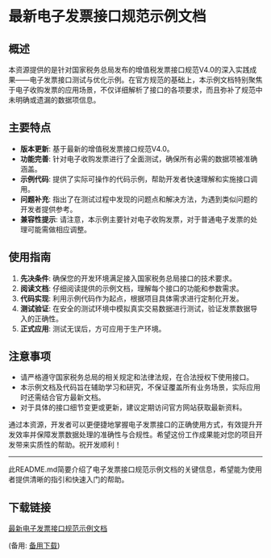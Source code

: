 # 最新电子发票接口规范示例文档

## 概述

本资源提供的是针对国家税务总局发布的增值税发票接口规范V4.0的深入实践成果——电子发票接口测试与优化示例。在官方规范的基础上，本示例文档特别聚焦于电子收购发票的应用场景，不仅详细解析了接口的各项要求，而且弥补了规范中未明确或遗漏的数据项信息。

## 主要特点

- **版本更新**: 基于最新的增值税发票接口规范V4.0。
- **功能完善**: 针对电子收购发票进行了全面测试，确保所有必需的数据项被准确涵盖。
- **示例代码**: 提供了实际可操作的代码示例，帮助开发者快速理解和实施接口调用。
- **问题补充**: 指出了在测试过程中发现的问题点和解决方法，为遇到类似问题的开发者提供参考。
- **兼容性提示**: 请注意，本示例主要针对电子收购发票，对于普通电子发票的处理可能需做相应调整。

## 使用指南

1. **先决条件**: 确保您的开发环境满足接入国家税务总局接口的技术要求。
2. **阅读文档**: 仔细阅读提供的示例文档，理解每个接口的功能和参数需求。
3. **代码实现**: 利用示例代码作为起点，根据项目具体需求进行定制化开发。
4. **测试验证**: 在安全的测试环境中模拟真实交易数据进行测试，验证发票数据导入的正确性。
5. **正式应用**: 测试无误后，方可应用于生产环境。

## 注意事项

- 请严格遵守国家税务总局的相关规定和法律法规，在合法授权下使用接口。
- 本示例文档及代码旨在辅助学习和研究，不保证覆盖所有业务场景，实际应用时还需结合官方最新文档。
- 对于具体的接口细节变更或更新，建议定期访问官方网站获取最新资料。

通过本资源，开发者可以更便捷地掌握电子发票接口的正确使用方式，有效提升开发效率并保障发票数据处理的准确性与合规性。希望这份工作成果能对您的项目开发带来实质性的帮助。祝开发顺利！

---

此README.md简要介绍了电子发票接口规范示例文档的关键信息，希望能为使用者提供清晰的指引和快速入门的帮助。

## 下载链接
[最新电子发票接口规范示例文档](https://pan.quark.cn/s/f960f4661b0e) 

(备用: [备用下载](https://pan.baidu.com/s/1_Gxc52QP9w2gy7P7K4UE7g?pwd=1234))
